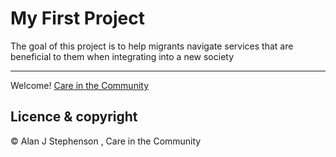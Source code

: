 # My First Project 

 The goal of this project is to help migrants navigate services that are beneficial to them when integrating into a new society 

----

Welcome! [Care in the Community](https://www.citizensinformation.ie/)

## Licence & copyright 

© Alan J Stephenson , Care in the Community


 




 

